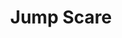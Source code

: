---
layout: song
id: 36
title: Jump Scare
artist: Kraedt
genre: Dubstep
image: Jump Scare.jpg
buy-able: false
downloadable: true
yt-id: TZSff1mo5FU
itunes:
beatport:
gplay:
amazon:
spotify: https://open.spotify.com/album/0WubcHMnI7samSWDjZqg3n
license: 1
---